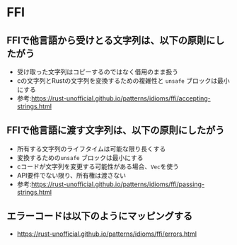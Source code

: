 # FFI

## FFIで他言語から受けとる文字列は、以下の原則にしたがう

- 受け取った文字列はコピーするのではなく借用のまま扱う
- cの文字列とRustの文字列を変換するための複雑性と `unsafe` ブロックは最小にする
- 参考:https://rust-unofficial.github.io/patterns/idioms/ffi/accepting-strings.html

## FFIで他言語に渡す文字列は、以下の原則にしたがう

- 所有する文字列のライフタイムは可能な限り長くする
- 変換するための`unsafe` ブロックは最小にする
- cコードが文字列を変更する可能性がある場合、`Vec`を使う
- API要件でない限り、所有権は渡さない
- 参考:https://rust-unofficial.github.io/patterns/idioms/ffi/passing-strings.html

## エラーコードは以下のようにマッピングする

- https://rust-unofficial.github.io/patterns/idioms/ffi/errors.html
